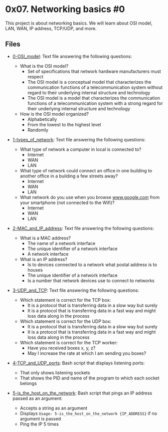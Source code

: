 # 0x07. Networking basics #0

This project is about networking basics. We will learn about OSI model, LAN, WAN, IP address, TCP/UDP, and more.

## Files

- [0-OSI_model](./0-OSI_model): Text file answering the following questions:
  - What is the OSI model?
	- Set of specifications that network hardware manufacturers must respect
	- The OSI model is a conceptual model that characterizes the communication
	  functions of a telecommunication system without regard to their underlying
	  internal structure and technology
	- The OSI model is a model that characterizes the communication functions of
	  a telecommunication system with a strong regard for their underlying
	  internal structure and technology
  - How is the OSI model organized?
	- Alphabetically
	- From the lowest to the highest level
	- Randomly

- [1-types_of_network](./1-types_of_network): Text file answering the following questions:
  - What type of network a computer in local is connected to?
	- Internet
	- WAN
	- LAN
  - What type of network could connect an office in one building to another
	office in a building a few streets away?
	- Internet
	- WAN
	- LAN
  - What network do you use when you browse www.google.com from your
	smartphone (not connected to the Wifi)?
	- Internet
	- WAN
	- LAN

- [2-MAC_and_IP_address](./2-MAC_and_IP_address): Text file answering the following questions:
  - What is a MAC address?
	- The name of a network interface
	- The unique identifier of a network interface
	- A network interface
  - What is an IP address?
	- Is to devices connected to a network what postal address is to houses
	- The unique identifier of a network interface
	- Is a number that network devices use to connect to networks

- [3-UDP_and_TCP](./3-UDP_and_TCP): Text file answering the following questions:
  - Which statement is correct for the TCP box:
	- It is a protocol that is transferring data in a slow way but surely
	- It is a protocol that is transferring data in a fast way and might loss
	  data along in the process
  - Which statement is correct for the UDP box:
	- It is a protocol that is transferring data in a slow way but surely
	- It is a protocol that is transferring data in a fast way and might loss
	  data along in the process
  - Which statement is correct for the TCP worker:
	- Have you received boxes x, y, z?
	- May I increase the rate at which I am sending you boxes?

- [4-TCP_and_UDP_ports](./4-TCP_and_UDP_ports): Bash script that displays listening ports:
  - That only shows listening sockets
  - That shows the PID and name of the program to which each socket belongs

- [5-is_the_host_on_the_network](./5-is_the_host_on_the_network): Bash script that pings an IP address passed as an argument:
  - Accepts a string as an argument
  - Displays `Usage: 5-is_the_host_on_the_network {IP_ADDRESS}` if no argument
	is passed
  - Ping the IP 5 times
